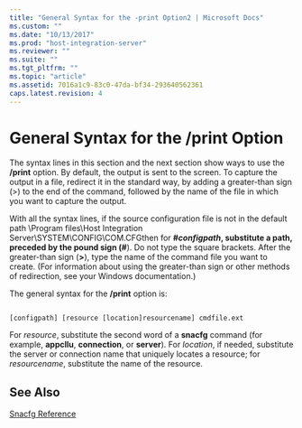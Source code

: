 ```yaml
---
title: "General Syntax for the -print Option2 | Microsoft Docs"
ms.custom: ""
ms.date: "10/13/2017"
ms.prod: "host-integration-server"
ms.reviewer: ""
ms.suite: ""
ms.tgt_pltfrm: ""
ms.topic: "article"
ms.assetid: 7016a1c9-83c0-47da-bf34-293640562361
caps.latest.revision: 4
---
```

# General Syntax for the /print Option
The syntax lines in this section and the next section show ways to use the **/print** option. By default, the output is sent to the screen. To capture the output in a file, redirect it in the standard way, by adding a greater-than sign (>) to the end of the command, followed by the name of the file in which you want to capture the output.  
  
 With all the syntax lines, if the source configuration file is not in the default path \Program files\Host Integration Server\SYSTEM\CONFIG\COM.CFGthen for **#***configpath*, substitute a path, preceded by the pound sign (**#**). Do not type the square brackets. After the greater-than sign (**>**), type the name of the command file you want to create. (For information about using the greater-than sign or other methods of redirection, see your Windows documentation.)  
  
 The general syntax for the **/print** option is:  
  
```  
  
[configpath] [resource [location]resourcename] cmdfile.ext  
```  
  
 For *resource*, substitute the second word of a **snacfg** command (for example, **appcllu**, **connection**, or **server**). For *location*, if needed, substitute the server or connection name that uniquely locates a resource; for *resourcename*, substitute the name of the resource.  
  
## See Also  
 [Snacfg Reference](../core/snacfg-reference.md)